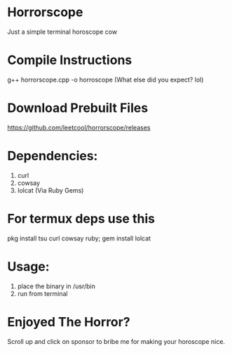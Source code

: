# Horrorscope
Just a simple terminal horoscope cow

# Compile Instructions
g++ horrorscope.cpp -o horroscope (What else did you expect? lol)

# Download Prebuilt Files
https://github.com/leetcool/horrorscope/releases

# Dependencies:
1. curl
2. cowsay
3. lolcat (Via Ruby Gems)

# For termux deps use this
pkg install tsu curl cowsay ruby; gem install lolcat

# Usage:
1. place the binary in /usr/bin
2. run from terminal

# Enjoyed The Horror?
Scroll up and click on sponsor to bribe me for making your horoscope nice.
